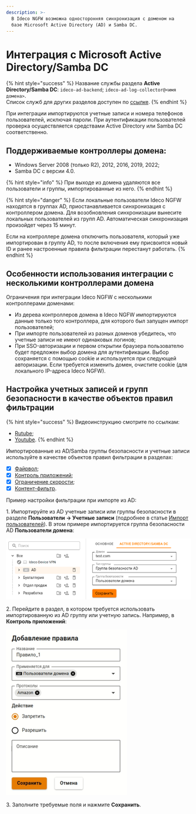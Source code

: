 ```yaml
---
description: >-
  В Ideco NGFW возможна односторонняя синхронизация с доменом на
  базе Microsoft Active Directory (AD) и Samba DC.
---
```


# Интеграция с Microsoft Active Directory/Samba DC

{% hint style="success" %}
Название службы раздела **Active Directory/Samba DC**: `ideco-ad-backend`; `ideco-ad-log-collector@<имя домена>`. \
Список служб для других разделов доступен по [ссылке](/settings/server-management/terminal/README.md).
{% endhint %}

При интеграции импортируются учетные записи и номера телефонов пользователей, исключая пароли. При аутентификации пользователей проверка осуществляется средствами Active Directory или Samba DC соответственно.

## Поддерживаемые контроллеры домена:

* Windows Server 2008 (только R2), 2012, 2016, 2019, 2022;
* Samba DC с версии 4.0.

{% hint style="info" %}
При выходе из домена удаляются все пользователи и группы, импортированные из него.
{% endhint %}

{% hint style="danger" %}
Если локальные пользователи Ideco NGFW находятся в группах AD, приостанавливается синхронизация с контроллером домена. Для возобновления синхронизации вынесите локальных пользователей из групп AD. Автоматическая синхронизация произойдет через 15 минут.

Если на контроллере домена отключить пользователя, который уже импортирован в группу AD, то после включения ему присвоится новый ID и ранее настроенные правила фильтрации перестанут работать.
{% endhint %}

## Особенности использования интеграции с несколькими контроллерами домена

Ограничения при интеграции Ideco NGFW с несколькими контроллерами доменами:

* Из дерева контроллеров домена в Ideco NGFW импортируются данные только того контроллера, для которого был запущен импорт пользователей;
* При импорте пользователей из разных доменов убедитесь, что учетные записи не имеют одинаковых логинов;
* При SSO-авторизации и первом открытии браузера пользователю будет предложен выбор домена для аутентификации. Выбор сохраняется с помощью cookie и используется при следующей авторизации. Если требуется изменить домен, очистите cookie (для локального IP-адреса Ideco NGFW).

## Настройка учетных записей и групп безопасности в качестве объектов правил фильтрации

{% hint style="success" %}
Видеоинструкцию смотрите по ссылкам:
* [Rutube](https://rutube.ru/video/9772209e77cf48c78a9e39f337bbe932/);
* [Youtube](https://youtu.be/noB-O7cnb94?si=vnt62RtV56NTo57f).
{% endhint %}

Импортированные из AD/Samba группы безопасности и учетные записи используйте в качестве объектов правил фильтрации в разделах:

* [X] [Файрвол](/settings/access-rules/firewall.md);
* [X] [Контроль приложений](/settings/access-rules/application-control.md);
* [X] [Ограничение скорости](/settings/access-rules/shaper.md);
* [X] [Контент-фильтр](/settings/access-rules/content-filter/).

Пример настройки фильтрации при импорте из AD:

1\. Импортируйте из AD учетные записи или группы безопасности в разделе **Пользователи -> Учетные записи** (подробнее в статье [Импорт пользователей](user-import.md)). В этом примере импортируется группа безопасности AD **Пользователи домена**:

![](/.gitbook/assets/tree18.png)

2\. Перейдите в раздел, в котором требуется использовать импортированную из AD группу или учетную запись. Например, в **Контроль приложений**:

![](/.gitbook/assets/application-control5.png)

3\. Заполните требуемые поля и нажмите **Сохранить**.